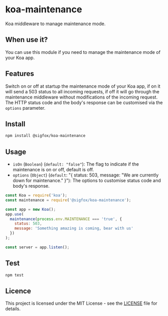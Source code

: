 # koa-maintenance

Koa middleware to manage maintenance mode.

## When use it?

You can use this module if you need to manage the maintenance mode of your Koa app.

## Features

Switch on or off at startup the maintenance mode of your Koa app, if on it will send a 503 status to all incoming requests, if off it will go through the maintenance middleware without modifications of the incoming request. The HTTP status code and the body's response can be customised via the `options` parameter.

## Install

```bash
npm install @sigfox/koa-maintenance
```

## Usage

- `isOn` (`Boolean`) (`default: "false"`): The flag to indicate if the maintenance is on or off, default is off.
- `options` (`Object`) (`default`: "{ status: 503, message: "We are currently down for maintenance." }"): The options to customise status code and body's response.

```javascript
const Koa = require('koa');
const maintenance = require('@sigfox/koa-maintenance');

const app = new Koa();
app.use(
  maintenance(process.env.MAINTENANCE === 'true', {
    status: 503,
    message: 'Something amazing is coming, bear with us'
  })
);

const server = app.listen();
```

## Test

```bash
npm test
```

## Licence

This project is licensed under the MIT License - see the [LICENSE](https://github.com/sigfox/javascript/blob/master/LICENSE) file for details.
